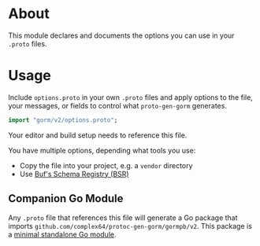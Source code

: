 # About

This module declares and documents the options you can use in your `.proto` files.

# Usage

Include `options.proto` in your own `.proto` files and apply options to the file, your messages, or fields to control what `proto-gen-gorm` generates.

```proto
import "gorm/v2/options.proto";
```

Your editor and build setup needs to reference this file.

You have multiple options, depending what tools you use:

- Copy the file into your project, e.g. a `vendor` directory
- Use [Buf's Schema Registry (BSR)](https://docs.buf.build/bsr/introduction)

## Companion Go Module

Any `.proto` file that references this file will generate a Go package that imports `github.com/complex64/protoc-gen-gorm/gormpb/v2`. This package is a [minimal standalone Go module](../gormpb/v2).
